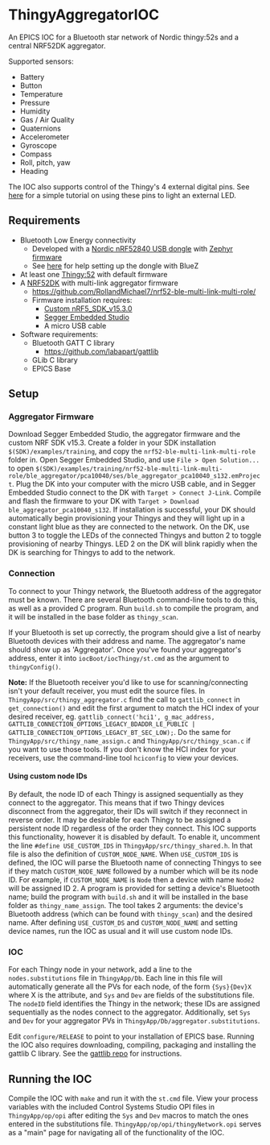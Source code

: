 # ThingyAggregatorIOC
An EPICS IOC for a Bluetooth star network of Nordic thingy:52s and a central NRF52DK aggregator.

Supported sensors:
- Battery
- Button
- Temperature
- Pressure
- Humidity
- Gas / Air Quality
- Quaternions
- Accelerometer
- Gyroscope
- Compass
- Roll, pitch, yaw
- Heading

The IOC also supports control of the Thingy's 4 external digital pins. See [here](https://devzone.nordicsemi.com/nordic/nordic-blog/b/blog/posts/thingy-52-mosfet-usage) for a simple tutorial on using these pins to light an external LED.

## Requirements ##
- Bluetooth Low Energy connectivity
	- Developed with a [Nordic nRF52840 USB dongle](https://www.mouser.com/ProductDetail/Nordic-Semiconductor/nRF52840-Dongle?qs=gTYE2QTfZfTbdrOaMHWEZg%3D%3D&gclid=EAIaIQobChMIlsWN8orC5gIVQ8DICh28-g3LEAQYASABEgJoWfD_BwE) with [Zephyr firmware](https://devzone.nordicsemi.com/f/nordic-q-a/43087/hciconfig-is-not-showing-my-nrf52840-dongle-on-my-linux-terminal)
	- See [here](https://github.com/zephyrproject-rtos/zephyr/issues/11016#issuecomment-447129450) for help setting up the dongle with BlueZ
- At least one [Thingy:52](https://www.nordicsemi.com/?sc_itemid=%7B3C201A33-5CA5-457B-87E4-A7B04C19EE71%7D) with default firmware
- A [NRF52DK](https://www.nordicsemi.com/?sc_itemid=%7BF2C2DBF4-4D5C-4EAD-9F3D-CFD0276B300B%7D) with multi-link aggregator firmware
	- https://github.com/RollandMichael7/nrf52-ble-multi-link-multi-role/
	- Firmware installation requires:
		- [Custom nRF5_SDK_v15.3.0](https://github.com/RollandMichael7/nrf-sdk-v15.3)
		- [Segger Embedded Studio](https://www.segger.com/products/development-tools/embedded-studio/)
		- A micro USB cable
- Software requirements:
  - Bluetooth GATT C library
    - https://github.com/labapart/gattlib
  - GLib C library
  - EPICS Base

## Setup ##

### Aggregator Firmware ###
Download Segger Embedded Studio, the aggregator firmware and the custom NRF SDK v15.3. Create a folder in your SDK installation ```$(SDK)/examples/training```,
and copy the ```nrf52-ble-multi-link-multi-role``` folder in. Open Segger Embedded Studio, and use ```File > Open Solution...``` to open 
```$(SDK)/examples/training/nrf52-ble-multi-link-multi-role/ble_aggregator/pca10040/ses/ble_aggregator_pca10040_s132.emProject```. Plug the DK into your
computer with the micro USB cable, and in Segger Embedded Studio connect to the DK with ```Target > Connect J-Link```. Compile and flash the firmware 
to your DK with ```Target > Download ble_aggregator_pca10040_s132```. If installation is successful, your DK should automatically begin provisioning
your Thingys and they will light up in a constant light blue as they are connected to the network. On the DK, use button 3 to toggle the LEDs of the
connected Thingys and button 2 to toggle provisioning of nearby Thingys. LED 2 on the DK will blink rapidly when the DK is searching for Thingys to
add to the network. 

### Connection ###
To connect to your Thingy network, the Bluetooth address of the aggregator must be known. There are several Bluetooth command-line tools to do this, as well
as a provided C program. Run ```build.sh``` to compile the program, and it will be installed in the base folder as ```thingy_scan```.

If your Bluetooth is set up correctly, the program should give a list of nearby Bluetooth devices with their address and name. The aggregator's name should 
show up as 'Aggregator'. Once you've found your aggregator's address, enter it into ```iocBoot/iocThingy/st.cmd``` as the argument to ```thingyConfig()```. 

**Note:** If the Bluetooth receiver you'd like to use for scanning/connecting isn't your default receiver, you must edit the source files. In 
```ThingyApp/src/thingy_aggregator.c``` find the call to ```gattlib_connect``` in ```get_connection()``` and edit the first argument to match
the HCI index of your desired receiver, eg. ```gattlib_connect('hci1', g_mac_address, GATTLIB_CONNECTION_OPTIONS_LEGACY_BDADDR_LE_PUBLIC | GATTLIB_CONNECTION_OPTIONS_LEGACY_BT_SEC_LOW);```. 
Do the same for ```ThingyApp/src/thingy_name_assign.c``` and ```ThingyApp/src/thingy_scan.c``` if you want to use those tools.
If you don't know the HCI index for your receivers, use the command-line tool ```hciconfig``` to view your devices.

#### Using custom node IDs ####
By default, the node ID of each Thingy is assigned sequentially as they connect to the aggregator. This means that if two Thingy devices
disconnect from the aggregator, their IDs will switch if they reconnect in reverse order. It may be desirable for each Thingy
to be assigned a persistent node ID regardless of the order they connect. This IOC supports this functionality, however it is disabled by default. To enable
it, uncomment the line ```#define USE_CUSTOM_IDS``` in ```ThingyApp/src/thingy_shared.h```. In that file is also the definition of ```CUSTOM_NODE_NAME```.
When ```USE_CUSTOM_IDS``` is defined, the IOC will parse the Bluetooth name of connecting Thingys to see if they match ```CUSTOM_NODE_NAME``` followed by a number
which will be its node ID. For example, if ```CUSTOM_NODE_NAME``` is ```Node``` then a device with name ```Node2``` will be assigned ID 2. A program is provided
for setting a device's Bluetooth name; build the program with ```build.sh``` and it will be installed in the base folder as ```thingy_name_assign```. The tool
takes 2 arguments: the device's Bluetooth address (which can be found with ```thingy_scan```) and the desired name. After defining ```USE_CUSTOM_DS``` and 
```CUSTOM_NODE_NAME``` and setting device names, run the IOC as usual and it will use custom node IDs.

### IOC ###
For each Thingy node in your network, add a line to the ```nodes.substitutions``` file in ```ThingyApp/Db```. Each line in this file will automatically
generate all the PVs for each node, of the form ```{Sys}{Dev}X``` where X is the attribute, and ```Sys``` and ```Dev``` are fields of the substitutions
file. The ```nodeID``` field identifies the Thingy in the network; these IDs are assigned sequentially as the nodes connect to the aggregator. Additionally,
set ```Sys``` and ```Dev``` for your aggregator PVs in ```ThingyApp/Db/aggregator.substitutions```.

Edit ```configure/RELEASE``` to point to your installation of EPICS base. Running the IOC also requires downloading, compiling, packaging and installing
the gattlib C library. See the [gattlib repo](https://github.com/labapart/gattlib) for instructions.

## Running the IOC ##

Compile the IOC with ```make``` and run it with the ```st.cmd``` file. View your process variables with the included Control Systems Studio OPI files in
```ThingyApp/op/opi``` after editing the ```Sys``` and ```Dev``` macros to match the ones entered in the substitutions file. ```ThingyApp/op/opi/thingyNetwork.opi```
serves as a "main" page for navigating all of the functionality of the IOC.
